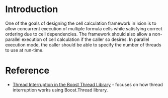 # Introduction
One of the goals of designing the cell calculation framework in Ixion is to allow concurrent execution of multiple formula cells while satisfying correct ordering due to cell dependencies.  The framework should also allow a non-parallel execution of cell calculation if the caller so desires.  In parallel execution mode, the caller should be able to specify the number of threads to use at run-time.

# Reference
* [Thread Interruption in the Boost Thread Library](http://www.justsoftwaresolutions.co.uk/threading/thread-interruption-in-boost-thread-library.html) - focuses on how thread interruption works using Boost.Thread library.